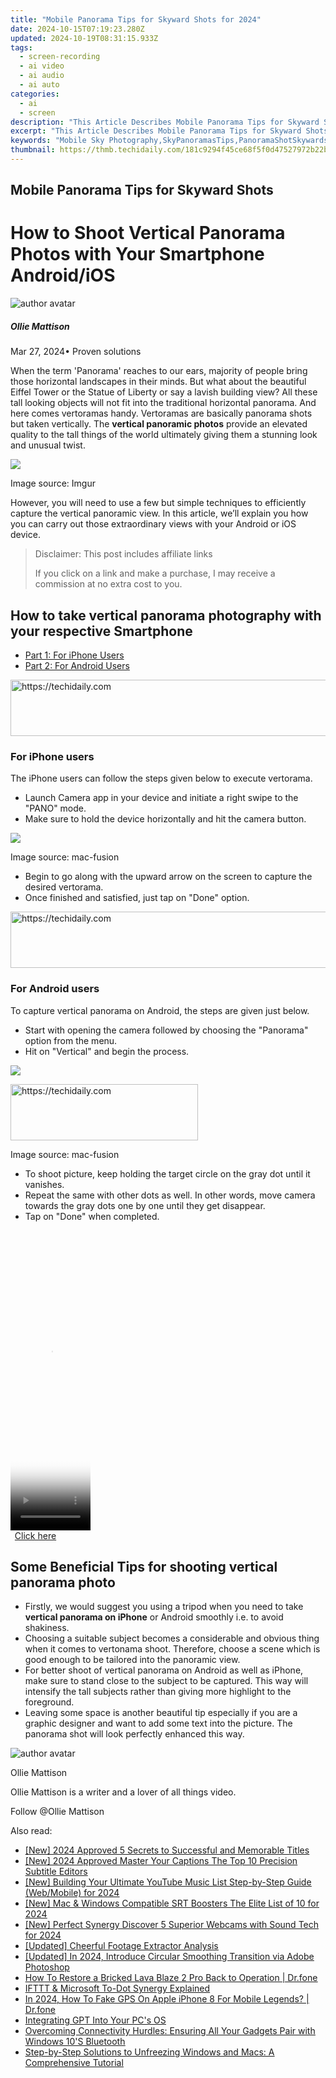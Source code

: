 ```yaml
---
title: "Mobile Panorama Tips for Skyward Shots for 2024"
date: 2024-10-15T07:19:23.280Z
updated: 2024-10-19T08:31:15.933Z
tags: 
  - screen-recording
  - ai video
  - ai audio
  - ai auto
categories: 
  - ai
  - screen
description: "This Article Describes Mobile Panorama Tips for Skyward Shots for 2024"
excerpt: "This Article Describes Mobile Panorama Tips for Skyward Shots for 2024"
keywords: "Mobile Sky Photography,SkyPanoramasTips,PanoramaShotSkywards,SkyPhotographyMobile,TakingSkiesPanoramic,AerialPanoramaMobile,SkyviewMobileTips"
thumbnail: https://thmb.techidaily.com/181c9294f45ce68f5f0d47527972b22bf8dde75db019bf52748fd4efcbea9747.jpg
---
```


## Mobile Panorama Tips for Skyward Shots

# How to Shoot Vertical Panorama Photos with Your Smartphone Android/iOS

![author avatar](https://images.wondershare.com/filmora/article-images/ollie-mattison.jpg)

##### Ollie Mattison

 Mar 27, 2024• Proven solutions

 When the term 'Panorama' reaches to our ears, majority of people bring those horizontal landscapes in their minds. But what about the beautiful Eiffel Tower or the Statue of Liberty or say a lavish building view? All these tall looking objects will not fit into the traditional horizontal panorama. And here comes vertoramas handy. Vertoramas are basically panorama shots but taken vertically. The **vertical panoramic photos** provide an elevated quality to the tall things of the world ultimately giving them a stunning look and unusual twist.

![](https://images.wondershare.com/filmora/article-images/vertical-panorama.jpg)

 Image source: Imgur

 However, you will need to use a few but simple techniques to efficiently capture the vertical panoramic view. In this article, we’ll explain you how you can carry out those extraordinary views with your Android or iOS device.

>  Disclaimer: This post includes affiliate links
>
>  If you click on a link and make a purchase, I may receive a commission at no extra cost to you.
>

## How to take vertical panorama photography with your respective Smartphone

* [Part 1: For iPhone Users](#part1)
* [Part 2: For Android Users](#part2)

<!-- affiliate ads begin -->
<a href="https://ursime.pxf.io/c/5597632/2136536/16384" target="_top" id="2136536">
  <img src="//a.impactradius-go.com/display-ad/16384-2136536" border="0" alt="https://techidaily.com" width="728" height="90"/>
</a>
<img height="0" width="0" src="https://ursime.pxf.io/i/5597632/2136536/16384" style="position:absolute;visibility:hidden;" border="0" />
<!-- affiliate ads end -->

### For iPhone users

 The iPhone users can follow the steps given below to execute vertorama.

* Launch Camera app in your device and initiate a right swipe to the "PANO" mode.
* Make sure to hold the device horizontally and hit the camera button.

![](https://images.wondershare.com/filmora/article-images/iphone-panorama-mode.jpg)

 Image source: mac-fusion

* Begin to go along with the upward arrow on the screen to capture the desired vertorama.
* Once finished and satisfied, just tap on "Done" option.

<!-- affiliate ads begin -->
<a href="https://appsumo.8odi.net/c/5597632/2151870/7443" target="_top" id="2151870">
  <img src="//a.impactradius-go.com/display-ad/7443-2151870" border="0" alt="https://techidaily.com" width="728" height="90"/>
</a>
<img height="0" width="0" src="https://appsumo.8odi.net/i/5597632/2151870/7443" style="position:absolute;visibility:hidden;" border="0" />
<!-- affiliate ads end -->

### For Android users

 To capture vertical panorama on Android, the steps are given just below.

* Start with opening the camera followed by choosing the "Panorama" option from the menu.
* Hit on "Vertical" and begin the process.

![](https://images.wondershare.com/filmora/article-images/vertical-panorama-android.jpg)

<!-- affiliate ads begin -->
<a href="https://aligracehair.sjv.io/c/5597632/2006955/19272" target="_top" id="2006955">
  <img src="//a.impactradius-go.com/display-ad/19272-2006955" border="0" alt="https://techidaily.com" width="300" height="90"/>
</a>
<img height="0" width="0" src="https://aligracehair.sjv.io/i/5597632/2006955/19272" style="position:absolute;visibility:hidden;" border="0" />
<!-- affiliate ads end -->

 Image source: mac-fusion

* To shoot picture, keep holding the target circle on the gray dot until it vanishes.
* Repeat the same with other dots as well. In other words, move camera towards the gray dots one by one until they get disappear.
* Tap on "Done" when completed.

<!-- affiliate ads begin -->
<span id="1993651">
					<video width="128" height="480" style="cursor:pointer"
           poster="//a.impactradius-go.com/display-clicktoplayimage/1993651.png"
           onclick="if(!this.playClicked){this.play();this.setAttribute('controls',true);this.playClicked=true;}">
	   <source src="//a.impactradius-go.com/display-ad/22993-1993651">
	   <img src="//a.impactradius-go.com/display-clicktoplayimage/1993651.png" style="border: none; height: 100%; width: 100%; object-fit: contain">
	</video>
	<div style="width:80px;text-align:center"><a href="javascript:window.open(decodeURIComponent('https%3A%2F%2Fhomestyler.sjv.io%2Fc%2F5597632%2F1993651%2F22993'), '_blank');void(0);">Click here</a></div>
</span>
<img height="0" width="0" src="https://imp.pxf.io/i/5597632/1993651/22993" style="position:absolute;visibility:hidden;" border="0" />
<!-- affiliate ads end -->

## Some Beneficial Tips for shooting vertical panorama photo

* Firstly, we would suggest you using a tripod when you need to take **vertical panorama on iPhone** or Android smoothly i.e. to avoid shakiness.
* Choosing a suitable subject becomes a considerable and obvious thing when it comes to vertonama shoot. Therefore, choose a scene which is good enough to be tailored into the panoramic view.
* For better shoot of vertical panorama on Android as well as iPhone, make sure to stand close to the subject to be captured. This way will intensify the tall subjects rather than giving more highlight to the foreground.
* Leaving some space is another beautiful tip especially if you are a graphic designer and want to add some text into the picture. The panorama shot will look perfectly enhanced this way.

![author avatar](https://images.wondershare.com/filmora/article-images/ollie-mattison.jpg)

Ollie Mattison

Ollie Mattison is a writer and a lover of all things video.

Follow @Ollie Mattison


<ins class="adsbygoogle"
     style="display:block"
     data-ad-format="autorelaxed"
     data-ad-client="ca-pub-7571918770474297"
     data-ad-slot="1223367746"></ins>



<ins class="adsbygoogle"
     style="display:block"
     data-ad-client="ca-pub-7571918770474297"
     data-ad-slot="8358498916"
     data-ad-format="auto"
     data-full-width-responsive="true"></ins>


<span class="atpl-alsoreadstyle">Also read:</span>
<div><ul>
<li><a href="https://article-helps.techidaily.com/new-2024-approved-5-secrets-to-successful-and-memorable-titles/"><u>[New] 2024 Approved 5 Secrets to Successful and Memorable Titles</u></a></li>
<li><a href="https://article-files.techidaily.com/new-2024-approved-master-your-captions-the-top-10-precision-subtitle-editors/"><u>[New] 2024 Approved Master Your Captions The Top 10 Precision Subtitle Editors</u></a></li>
<li><a href="https://facebook-video-share.techidaily.com/new-building-your-ultimate-youtube-music-list-step-by-step-guide-webmobile-for-2024/"><u>[New] Building Your Ultimate YouTube Music List Step-by-Step Guide (Web/Mobile) for 2024</u></a></li>
<li><a href="https://article-helps.techidaily.com/new-mac-and-windows-compatible-srt-boosters-the-elite-list-of-10-for-2024/"><u>[New] Mac & Windows Compatible SRT Boosters The Elite List of 10 for 2024</u></a></li>
<li><a href="https://screen-sharing-recording.techidaily.com/new-perfect-synergy-discover-5-superior-webcams-with-sound-tech-for-2024/"><u>[New] Perfect Synergy Discover 5 Superior Webcams with Sound Tech for 2024</u></a></li>
<li><a href="https://article-helps.techidaily.com/updated-cheerful-footage-extractor-analysis/"><u>[Updated] Cheerful Footage Extractor Analysis</u></a></li>
<li><a href="https://article-helps.techidaily.com/updated-in-2024-introduce-circular-smoothing-transition-via-adobe-photoshop/"><u>[Updated] In 2024, Introduce Circular Smoothing Transition via Adobe Photoshop</u></a></li>
<li><a href="https://fix-guide.techidaily.com/how-to-restore-a-bricked-lava-blaze-2-pro-back-to-operation-drfone-by-drfone-fix-android-problems-fix-android-problems/"><u>How To Restore a Bricked Lava Blaze 2 Pro Back to Operation | Dr.fone</u></a></li>
<li><a href="https://win11-tips.techidaily.com/ifttt-and-microsoft-to-dot-synergy-explained/"><u>IFTTT & Microsoft To-Dot Synergy Explained</u></a></li>
<li><a href="https://review-topics.techidaily.com/in-2024-how-to-fake-gps-on-apple-iphone-8-for-mobile-legends-drfone-by-drfone-virtual-ios/"><u>In 2024, How To Fake GPS On Apple iPhone 8 For Mobile Legends? | Dr.fone</u></a></li>
<li><a href="https://tech-savvy.techidaily.com/integrating-gpt-into-your-pcs-os/"><u>Integrating GPT Into Your PC's OS</u></a></li>
<li><a href="https://common-error.techidaily.com/overcoming-connectivity-hurdles-ensuring-all-your-gadgets-pair-with-windows-10s-bluetooth/"><u>Overcoming Connectivity Hurdles: Ensuring All Your Gadgets Pair with Windows 10'S Bluetooth</u></a></li>
<li><a href="https://common-error.techidaily.com/step-by-step-solutions-to-unfreezing-windows-and-macs-a-comprehensive-tutorial/"><u>Step-by-Step Solutions to Unfreezing Windows and Macs: A Comprehensive Tutorial</u></a></li>
</ul></div>

